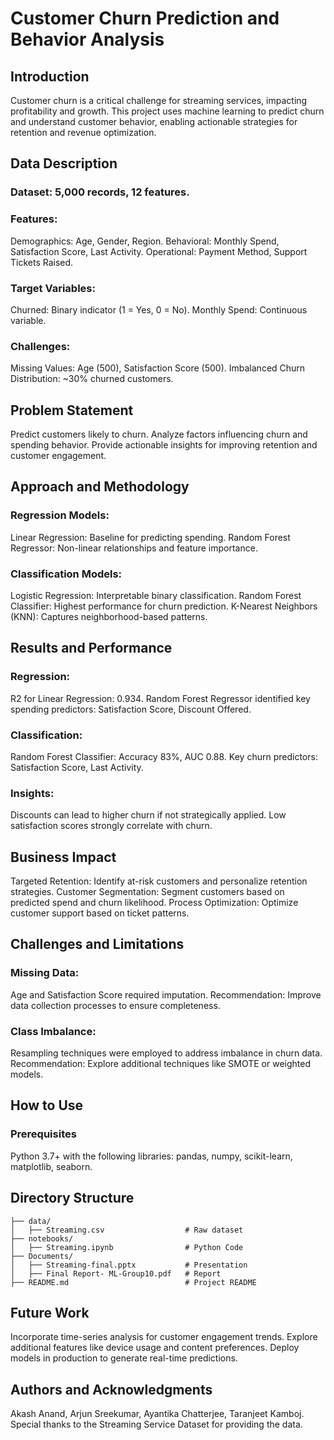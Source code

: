 # Customer Churn Prediction and Behavior Analysis

## Introduction

Customer churn is a critical challenge for streaming services, impacting profitability and growth. This project uses machine learning to predict churn and understand customer behavior, enabling actionable strategies for retention and revenue optimization.

## Data Description

### Dataset: 5,000 records, 12 features.
### Features:
Demographics: Age, Gender, Region.
Behavioral: Monthly Spend, Satisfaction Score, Last Activity.
Operational: Payment Method, Support Tickets Raised.
### Target Variables:
Churned: Binary indicator (1 = Yes, 0 = No).
Monthly Spend: Continuous variable.
### Challenges:
Missing Values: Age (500), Satisfaction Score (500).
Imbalanced Churn Distribution: ~30% churned customers.

## Problem Statement

Predict customers likely to churn.
Analyze factors influencing churn and spending behavior.
Provide actionable insights for improving retention and customer engagement.

## Approach and Methodology

### Regression Models:
Linear Regression: Baseline for predicting spending.
Random Forest Regressor: Non-linear relationships and feature importance.
### Classification Models:
Logistic Regression: Interpretable binary classification.
Random Forest Classifier: Highest performance for churn prediction.
K-Nearest Neighbors (KNN): Captures neighborhood-based patterns.

## Results and Performance

### Regression:
R2 for Linear Regression: 0.934.
Random Forest Regressor identified key spending predictors: Satisfaction Score, Discount Offered.
### Classification:
Random Forest Classifier: Accuracy 83%, AUC 0.88.
Key churn predictors: Satisfaction Score, Last Activity.
### Insights:
Discounts can lead to higher churn if not strategically applied.
Low satisfaction scores strongly correlate with churn.

## Business Impact

Targeted Retention: Identify at-risk customers and personalize retention strategies.
Customer Segmentation: Segment customers based on predicted spend and churn likelihood.
Process Optimization: Optimize customer support based on ticket patterns.

## Challenges and Limitations

### Missing Data:
Age and Satisfaction Score required imputation.
Recommendation: Improve data collection processes to ensure completeness.
### Class Imbalance:
Resampling techniques were employed to address imbalance in churn data.
Recommendation: Explore additional techniques like SMOTE or weighted models.

## How to Use

### Prerequisites
Python 3.7+ with the following libraries:
pandas, numpy, scikit-learn, matplotlib, seaborn.

## Directory Structure
```
├── data/
│   ├── Streaming.csv                  # Raw dataset
├── notebooks/
│   ├── Streaming.ipynb                # Python Code
├── Documents/
│   ├── Streaming-final.pptx           # Presentation 
│   ├── Final Report- ML-Group10.pdf   # Report
├── README.md                          # Project README
```
## Future Work

Incorporate time-series analysis for customer engagement trends.
Explore additional features like device usage and content preferences.
Deploy models in production to generate real-time predictions.

## Authors and Acknowledgments

Akash Anand, Arjun Sreekumar, Ayantika Chatterjee, Taranjeet Kamboj.
Special thanks to the Streaming Service Dataset for providing the data.
